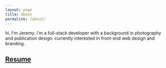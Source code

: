 ```yaml
---
layout: page
title: About
permalink: /about/
---
```



hi, I'm Jeremy. i'm a full-stack developer with a background in photography and publication design. currently interested in front-end web design and branding.

## [Resume](/assets/JSparagon_resume_202008.docx)
